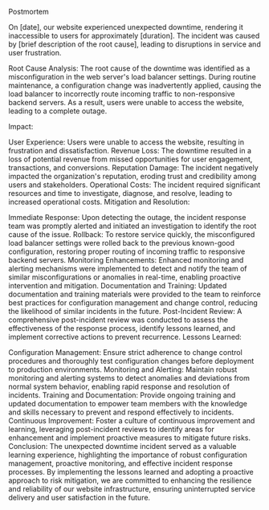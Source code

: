 Postmortem

On [date], our website experienced unexpected downtime, rendering it inaccessible to users for approximately [duration]. The incident was caused by [brief description of the root cause], leading to disruptions in service and user frustration.

Root Cause Analysis:
The root cause of the downtime was identified as a misconfiguration in the web server's load balancer settings. During routine maintenance, a configuration change was inadvertently applied, causing the load balancer to incorrectly route incoming traffic to non-responsive backend servers. As a result, users were unable to access the website, leading to a complete outage.

Impact:

User Experience: Users were unable to access the website, resulting in frustration and dissatisfaction.
Revenue Loss: The downtime resulted in a loss of potential revenue from missed opportunities for user engagement, transactions, and conversions.
Reputation Damage: The incident negatively impacted the organization's reputation, eroding trust and credibility among users and stakeholders.
Operational Costs: The incident required significant resources and time to investigate, diagnose, and resolve, leading to increased operational costs.
Mitigation and Resolution:

Immediate Response: Upon detecting the outage, the incident response team was promptly alerted and initiated an investigation to identify the root cause of the issue.
Rollback: To restore service quickly, the misconfigured load balancer settings were rolled back to the previous known-good configuration, restoring proper routing of incoming traffic to responsive backend servers.
Monitoring Enhancements: Enhanced monitoring and alerting mechanisms were implemented to detect and notify the team of similar misconfigurations or anomalies in real-time, enabling proactive intervention and mitigation.
Documentation and Training: Updated documentation and training materials were provided to the team to reinforce best practices for configuration management and change control, reducing the likelihood of similar incidents in the future.
Post-Incident Review: A comprehensive post-incident review was conducted to assess the effectiveness of the response process, identify lessons learned, and implement corrective actions to prevent recurrence.
Lessons Learned:

Configuration Management: Ensure strict adherence to change control procedures and thoroughly test configuration changes before deployment to production environments.
Monitoring and Alerting: Maintain robust monitoring and alerting systems to detect anomalies and deviations from normal system behavior, enabling rapid response and resolution of incidents.
Training and Documentation: Provide ongoing training and updated documentation to empower team members with the knowledge and skills necessary to prevent and respond effectively to incidents.
Continuous Improvement: Foster a culture of continuous improvement and learning, leveraging post-incident reviews to identify areas for enhancement and implement proactive measures to mitigate future risks.
Conclusion:
The unexpected downtime incident served as a valuable learning experience, highlighting the importance of robust configuration management, proactive monitoring, and effective incident response processes. By implementing the lessons learned and adopting a proactive approach to risk mitigation, we are committed to enhancing the resilience and reliability of our website infrastructure, ensuring uninterrupted service delivery and user satisfaction in the future.
